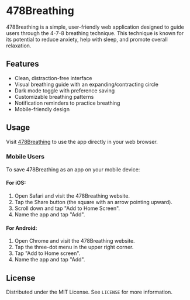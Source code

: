 # 478Breathing

478Breathing is a simple, user-friendly web application designed to guide users through the 4-7-8 breathing technique. This technique is known for its potential to reduce anxiety, help with sleep, and promote overall relaxation.

## Features

- Clean, distraction-free interface
- Visual breathing guide with an expanding/contracting circle
- Dark mode toggle with preference saving
- Customizable breathing patterns
- Notification reminders to practice breathing
- Mobile-friendly design

## Usage

Visit [478Breathing](https://ewolfe093.github.io/478breathing) to use the app directly in your web browser.

### Mobile Users

To save 478Breathing as an app on your mobile device:

#### For iOS:
1. Open Safari and visit the 478Breathing website.
2. Tap the Share button (the square with an arrow pointing upward).
3. Scroll down and tap "Add to Home Screen".
4. Name the app and tap "Add".

#### For Android:
1. Open Chrome and visit the 478Breathing website.
2. Tap the three-dot menu in the upper right corner.
3. Tap "Add to Home screen".
4. Name the app and tap "Add".

## License

Distributed under the MIT License. See `LICENSE` for more information.